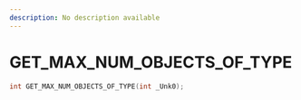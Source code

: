 ```yaml
---
description: No description available 
---
```


# GET_MAX_NUM_OBJECTS_OF_TYPE

```cpp
int GET_MAX_NUM_OBJECTS_OF_TYPE(int _Unk0);
```